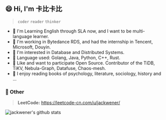 ## 😄 Hi, I'm 卡比卡比

> `coder` `reader` `thinker` 

- :musical_score: I'm Learning English through SLA now, and I want to be multi-language learner.
- :crown: I'm working in Bytedance RDS, and had the internship in Tencent, Microsoft, Douyin.
- :beer: I'm interested in Database and Distributed Systems.
- :fish_cake: Language used: Golang, Java, Python, C++, Rust.
- :rice_cracker: Like and want to participate Open Source. Contributor of the TiDB, TiKV, Nebula-Graph, Datafuse, Chaos-mesh.
- :shaved_ice: I enjoy reading books of psychology, literature, sociology, history and ...

### 💬 Other

> **LeetCode:** https://leetcode-cn.com/u/jackwener/

![jackwener's github stats](https://github-readme-stats.vercel.app/api?username=jackwener)
